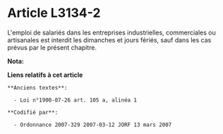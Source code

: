 # Article L3134-2

L'emploi de salariés dans les entreprises industrielles, commerciales ou artisanales est interdit les dimanches et jours
fériés, sauf dans les cas prévus par le présent chapitre.

**Nota:**



**Liens relatifs à cet article**

	**Anciens textes**:

	  - Loi n°1900-07-26 art. 105 a, alinéa 1

	**Codifié par**:

	  - Ordonnance 2007-329 2007-03-12 JORF 13 mars 2007
